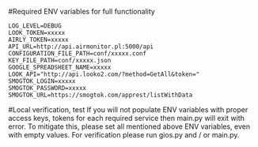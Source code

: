 
#Required ENV variables for full functionality
```
LOG_LEVEL=DEBUG
LOOK_TOKEN=xxxxx
AIRLY_TOKEN=xxxxx
API_URL=http://api.airmonitor.pl:5000/api
CONFIGURATION_FILE_PATH=conf/xxxxx.conf
KEY_FILE_PATH=conf/xxxxx.json
GOOGLE_SPREADSHEET_NAME=xxxxx
LOOK_API="http://api.looko2.com/?method=GetAll&token="
SMOGTOK_LOGIN=xxxxx
SMOGTOK_PASSWORD=xxxxx
SMOGTOK_URL=https://smogtok.com/apprest/listWithData
```

#Local verification, test
If you will not populate ENV variables with proper access keys, tokens for each required service then main.py will exit with error.
To mitigate this, please set all mentioned above ENV variables, even with empty values.
For verification please run gios.py and / or  main.py.

